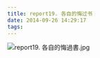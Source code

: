 ```yaml
---
title: report19. 各自的悔过书
date: 2014-09-26 14:29:17
tags:
---
```

![report19. 各自的悔過書.jpg](https://i.loli.net/2018/03/23/5ab500b0e6110.jpg)

